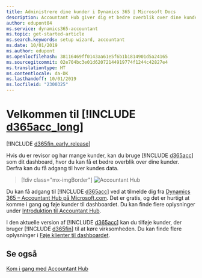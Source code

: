 ```yaml
---
title: Administrere dine kunder i Dynamics 365 | Microsoft Docs
description: Accountant Hub giver dig et bedre overblik over dine kunder, så du nemt kan skifte fra kunde til kunde.
author: edupont04
ms.service: dynamics365-accountant
ms.topic: get-started-article
ms.search.keywords: setup wizard, accountant
ms.date: 10/01/2019
ms.author: edupont
ms.openlocfilehash: 38116469ff0143aa61e5f6b1b1814901d5a24165
ms.sourcegitcommit: 02e704bc3e01d62072144919774f1244c42827e4
ms.translationtype: HT
ms.contentlocale: da-DK
ms.lasthandoff: 10/01/2019
ms.locfileid: "2300325"
---
```

# <a name="welcome-to-include-d365acc_longincludesd365acc_long_mdmd"></a>Velkommen til [!INCLUDE [d365acc_long](includes/d365acc_long_md.md)]
[!INCLUDE [d365fin_early_release](includes/d365fin_early_release.md.md)]

Hvis du er revisor og har mange kunder, kan du bruge [!INCLUDE [d365acc](includes/d365acc_md.md)] som dit dashboard, hvor du kan få et bedre overblik over dine kunder. Derfra kan du få adgang til hver kundes data.  

> [!div class="mx-imgBorder"]
> ![Accountant Hub](./media/accountant-get-started/accountant-dashboard.png)

Du kan få adgang til [!INCLUDE [d365acc](includes/d365acc_md.md)] ved at tilmelde dig fra [Dynamics 365 – Accountant Hub på Microsoft.com](https://www.microsoft.com/en-us/dynamics365/financial-insights-for-accountants). Det er gratis, og det er hurtigt at komme i gang og føje kunder til dashboardet. Du kan finde flere oplysninger under [Introduktion til Accountant Hub](get-started.md).  

I den aktuelle version af [!INCLUDE [d365acc](includes/d365acc_md.md)] kan du tilføje kunder, der bruger [!INCLUDE [d365fin](includes/d365fin_long_md.md)] til at køre virksomheden. Du kan finde flere oplysninger i [Føje klienter til dashboardet](add-client.md).  

## <a name="see-also"></a>Se også
[Kom i gang med Accountant Hub](get-started.md)  
